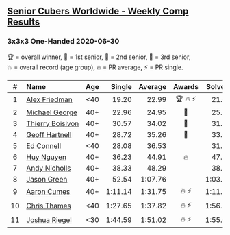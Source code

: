 <style>table {white-space: nowrap;}</style>

## [Senior Cubers Worldwide - Weekly Comp Results](/scw-comp/results/)
### 3x3x3 One-Handed 2020-06-30

<span style="white-space: nowrap;">🏆 = overall winner</span>, <span style="white-space: nowrap;">🥇 = 1st senior</span>, <span style="white-space: nowrap;">🥈 = 2nd senior</span>, <span style="white-space: nowrap;">🥉 = 3rd senior</span>, <span style="white-space: nowrap;">💥 = overall record (age group)</span>, <span style="white-space: nowrap;">🔥 = PR average</span>, <span style="white-space: nowrap;">⚡ = PR single</span>.

| # | Name | Age | Single | Average | Awards | Solve 1 | Solve 2 | Solve 3 | Solve 4 | Solve 5 | Video |
| :--: | :-- | :--: | --: | --: | :--: | --: | --: | --: | --: | --: | :-- |
| 1 | [Alex Friedman](../../persons/alex_friedman/333oh.md) | <40 | 19.20 | 22.99 | 🏆 🔥 ⚡ | 21.69 | 23.81 | 23.48 | 19.20 | 24.43 | [Link](https://www.facebook.com/events/679860472562391/permalink/682468332301605/) |
| 2 | [Michael George](../../persons/michael_george/333oh.md) | 40+ | 22.96 | 24.95 | 🥇 | 25.21 | 23.63 | 22.96 | 26.01 | 29.16 | [Link](https://www.facebook.com/events/679860472562391/permalink/683720632176375/) |
| 3 | [Thierry Boisivon](../../persons/thierry_boisivon/333oh.md) | 40+ | 30.57 | 34.02 | 🥈 | 31.83 | 40.95 | 30.57 | 37.20 | 33.04 | [Link](https://www.facebook.com/events/679860472562391/permalink/683361455545626/) |
| 4 | [Geoff Hartnell](../../persons/geoff_hartnell/333oh.md) | 40+ | 28.72 | 35.26 | 🥉 | 33.66 | 35.36 | 28.72 | 36.75 | 44.85 | [Link](https://www.facebook.com/events/679860472562391/permalink/682401835641588/) |
| 5 | [Ed Connell](../../persons/ed_connell/333oh.md) | <40 | 28.08 | 36.53 |  | 31.27 | 41.00 | 37.33 | 28.08 | 50.80 | [Link](https://www.facebook.com/events/679860472562391/permalink/682340925647679/) |
| 6 | [Huy Nguyen](../../persons/huy_nguyen/333oh.md) | 40+ | 36.23 | 44.91 | 🔥 | 47.18 | 44.63 | 48.42 | 36.23 | 42.93 | [Link](https://www.facebook.com/events/679860472562391/permalink/683463182202120/) |
| 7 | [Andy Nicholls](../../persons/andy_nicholls/333oh.md) | 40+ | 38.33 | 48.29 |  | 38.33 | 1:00.02 | 58.22 | 42.26 | 44.40 | [Link](https://www.facebook.com/events/679860472562391/permalink/680642735817498/) |
| 8 | [Jason Green](../../persons/jason_green/333oh.md) | 40+ | 52.54 | 1:07.76 |  | 1:03.26 | 52.54 | 1:27.48 | DNS | DNS | [Link](https://www.facebook.com/events/679860472562391/permalink/683377062210732/) |
| 9 | [Aaron Cumes](../../persons/aaron_cumes/333oh.md) | 40+ | 1:11.14 | 1:31.75 | 🔥 ⚡ | 1:11.14 | 2:11.39 | 1:12.73 | DNS | DNS | [Link](https://www.facebook.com/events/679860472562391/permalink/680113059203799/) |
| 10 | [Chris Thames](../../persons/chris_thames/333oh.md) | <40 | 1:27.65 | 1:37.82 | 🔥 ⚡ | 1:56.77 | 1:29.05 | 1:27.65 | DNS | DNS | [Link](https://www.facebook.com/events/679860472562391/permalink/681219155759856/) |
| 11 | [Joshua Riegel](../../persons/joshua_riegel/333oh.md) | <30 | 1:44.59 | 1:51.02 | 🔥 ⚡ | 1:55.05 | 1:44.59 | 1:53.42 | DNS | DNS | [Link](https://www.facebook.com/events/679860472562391/permalink/683525975529174/) |

<!-- Global site tag (gtag.js) - Google Analytics -->
<script async src="https://www.googletagmanager.com/gtag/js?id=UA-86348435-3"></script>
<script>window.dataLayer = window.dataLayer || []; function gtag() {dataLayer.push(arguments);} gtag('js', new Date()); gtag('config', 'UA-86348435-3');</script>

